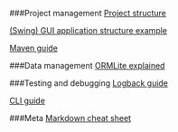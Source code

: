 ###Project management
[Project structure](http://stackoverflow.com/questions/1953048/java-project-structure-explained-for-newbies?answertab=votes#tab-top)

[(Swing) GUI application structure example](http://best-practice-software-engineering.ifs.tuwien.ac.at/basic/arch-basic.html)

[Maven guide](http://maven.apache.org/guides/getting-started/)

###Data management
[ORMLite explained](http://ormlite.com/javadoc/ormlite-core/doc-files/ormlite_1.html#Getting-Started)

###Testing and debugging
[Logback guide](ttp://logback.qos.ch/manual/index.html)

[CLI guide](http://commons.apache.org/proper/commons-cli/usage.html)

###Meta
[Markdown cheat sheet](https://github.com/adam-p/markdown-here/wiki/Markdown-Cheatsheet)
